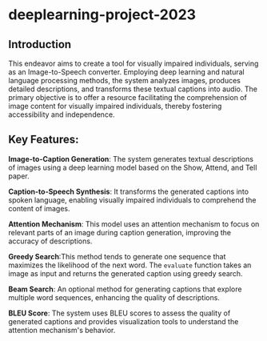 # deeplearning-project-2023

## Introduction

This endeavor aims to create a tool for visually impaired individuals, serving as an Image-to-Speech converter. Employing deep learning and natural language processing methods, the system analyzes images, produces detailed descriptions, and transforms these textual captions into audio. The primary objective is to offer a resource facilitating the comprehension of image content for visually impaired individuals, thereby fostering accessibility and independence.

## Key Features:

**Image-to-Caption Generation**: The system generates textual descriptions of images using a deep learning model based on the Show, Attend, and Tell paper.

**Caption-to-Speech Synthesis**: It transforms the generated captions into spoken language, enabling visually impaired individuals to comprehend the content of images.

**Attention Mechanism**: This model uses an attention mechanism to focus on relevant parts of an image during caption generation, improving the accuracy of descriptions.

**Greedy Search**:This method tends to generate one sequence that maximizes the likelihood of the next word. The `evaluate` function takes an image as input and returns the generated caption using greedy search.

**Beam Search**: An optional method for generating captions that explore multiple word sequences, enhancing the quality of descriptions.

**BLEU Score**: The system uses BLEU scores to assess the quality of generated captions and provides visualization tools to understand the attention mechanism's behavior.

